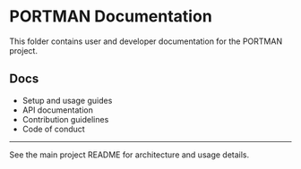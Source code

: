 # PORTMAN Documentation

This folder contains user and developer documentation for the PORTMAN project.

## Docs
- Setup and usage guides
- API documentation
- Contribution guidelines
- Code of conduct

---

See the main project README for architecture and usage details.
